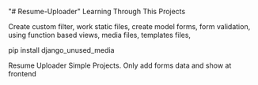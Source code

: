 "# Resume-Uploader" 
Learning Through This Projects

Create custom filter, 
work static files, 
create model forms, 
form validation, 
using function based views, 
media files, 
templates files, 

pip install django_unused_media

Resume Uploader Simple Projects. Only add forms data and show at frontend
